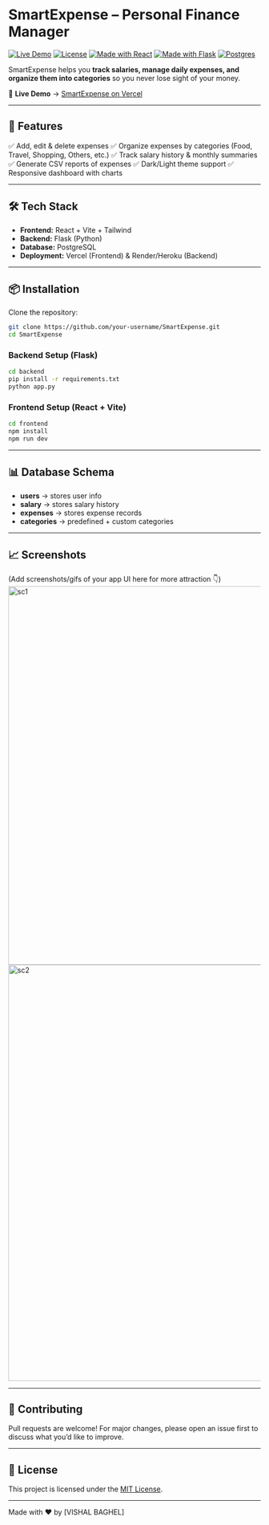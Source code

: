 # SmartExpense – Personal Finance Manager

[![Live Demo](https://img.shields.io/badge/demo-online-green?style=for-the-badge)](https://smart-expense-beta.vercel.app/)
[![License](https://img.shields.io/badge/license-MIT-blue?style=for-the-badge)](./LICENSE)
[![Made with React](https://img.shields.io/badge/Frontend-React-blue?style=for-the-badge\&logo=react)]()
[![Made with Flask](https://img.shields.io/badge/Backend-Flask-black?style=for-the-badge\&logo=flask)]()
[![Postgres](https://img.shields.io/badge/Database-PostgreSQL-336791?style=for-the-badge\&logo=postgresql)]()

SmartExpense helps you **track salaries, manage daily expenses, and organize them into categories** so you never lose sight of your money.

🔗 **Live Demo** → [SmartExpense on Vercel](https://smart-expense-beta.vercel.app/)

---

## 🚀 Features

✅ Add, edit & delete expenses
✅ Organize expenses by categories (Food, Travel, Shopping, Others, etc.)
✅ Track salary history & monthly summaries
✅ Generate CSV reports of expenses
✅ Dark/Light theme support
✅ Responsive dashboard with charts

---

## 🛠 Tech Stack

* **Frontend:** React + Vite + Tailwind
* **Backend:** Flask (Python)
* **Database:** PostgreSQL
* **Deployment:** Vercel (Frontend) & Render/Heroku (Backend)

---

## 📦 Installation

Clone the repository:

```bash
git clone https://github.com/your-username/SmartExpense.git
cd SmartExpense
```

### Backend Setup (Flask)

```bash
cd backend
pip install -r requirements.txt
python app.py
```

### Frontend Setup (React + Vite)

```bash
cd frontend
npm install
npm run dev
```

---

## 📊 Database Schema

* **users** → stores user info
* **salary** → stores salary history
* **expenses** → stores expense records
* **categories** → predefined + custom categories

---

## 📈 Screenshots

(Add screenshots/gifs of your app UI here for more attraction 👇)
<img width="1830" height="755" alt="sc1" src="https://github.com/user-attachments/assets/db082e24-27fc-4c8a-a6f1-85d2236b0ec3" />
<img width="1499" height="830" alt="sc2" src="https://github.com/user-attachments/assets/e1129a41-05b8-4a8e-abe8-21d6154c127e" />

---

## 🤝 Contributing

Pull requests are welcome! For major changes, please open an issue first to discuss what you’d like to improve.

---

## 📄 License

This project is licensed under the [MIT License](./LICENSE).

---

Made with ❤️ by [VISHAL BAGHEL]

